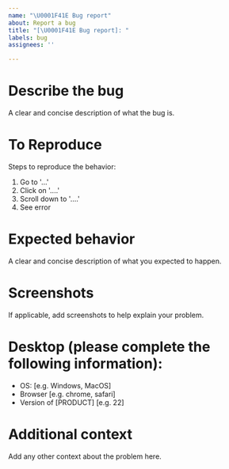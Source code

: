 ```yaml
---
name: "\U0001F41E Bug report"
about: Report a bug
title: "[\U0001F41E Bug report]: "
labels: bug
assignees: ''

---
```


# **Describe the bug**
A clear and concise description of what the bug is.

# **To Reproduce**
Steps to reproduce the behavior:
1. Go to '...'
2. Click on '....'
3. Scroll down to '....'
4. See error

# **Expected behavior**
A clear and concise description of what you expected to happen.

# **Screenshots**
If applicable, add screenshots to help explain your problem.

# **Desktop (please complete the following information):**
 - OS: [e.g. Windows, MacOS]
 - Browser [e.g. chrome, safari]
 - Version of [PRODUCT] [e.g. 22]

# **Additional context**
Add any other context about the problem here.
